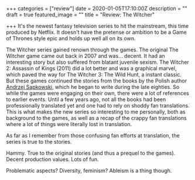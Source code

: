 +++
categories = ["review"]
date = 2020-01-05T17:10:00Z
description = ""
draft = true
featured_image = ""
title = "Review: The Witcher"

+++
It's the newest fantasy television series to hit the mainstream, this time produced by Netflix. It doesn't have the pretense or ambition to be a Game of Thrones style epic and holds up well all on its own.

<!--more-->

The Witcher series gained renown through the games. The original The Witcher game came out back in 2007 and was... decent. It had an interesting story but also suffered from blatant juvenile sexism. The Witcher 2: Assassin of Kings (2011) did a lot better and was a graphical marvel, which paved the way for The Witcher  3: The Wild Hunt, a instant classic. But these games continued the stories from the books by the Polish author [Andrzej Sapkowski](https://en.wikipedia.org/wiki/Andrzej_Sapkowski), which he began to write during the late eighties. So while the games were engaging on their own, there were a lot of references to earlier events. Until a few years ago, not all the books had been professionally translated yet and one had to rely on shoddy fan translations. This is what makes the new series so interesting to me personally, both as background to the games, as well as a recap of the crappy fan translations where a lot of things were literally lost in translation.

As far as I remember from those confusing fan efforts at translation, the series is true to the stories.

Hammy. True to the original stories (and thus a prequel to the games).
Decent production values.
Lots of fun.

Problematic aspects? Diversity, feminism? Ableism is a thing though.
